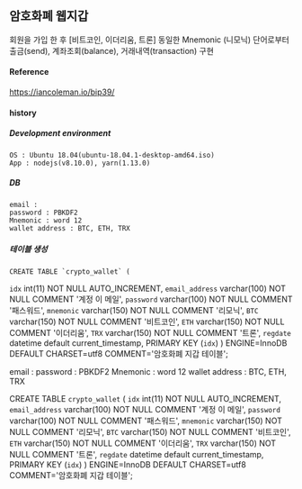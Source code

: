 
## 암호화폐 웹지갑

 회원을 가입 한 후 [비트코인, 이더리움, 트론]  동일한 Mnemonic (니모닉) 단어로부터 출금(send), 계좌조회(balance), 거래내역(transaction) 구현  
  

#### Reference
https://iancoleman.io/bip39/



#### history

##### Development environment

    OS : Ubuntu 18.04(ubuntu-18.04.1-desktop-amd64.iso)
    App : nodejs(v8.10.0), yarn(1.13.0)

##### DB


    email : 
    password : PBKDF2
    Mnemonic : word 12
    wallet address : BTC, ETH, TRX

##### 테이블 생성

    CREATE TABLE `crypto_wallet` (
  `idx` int(11) NOT NULL AUTO_INCREMENT,
  `email_address` varchar(100) NOT NULL COMMENT '계정 이 메일',
  `password` varchar(100) NOT NULL COMMENT '패스워드',
  `mnemonic` varchar(150) NOT NULL COMMENT '리모닉',
  `BTC` varchar(150) NOT NULL COMMENT '비트코인',
  `ETH` varchar(150) NOT NULL COMMENT '이더리움',
  `TRX` varchar(150) NOT NULL COMMENT '트론',
  `regdate` datetime default current_timestamp,
  PRIMARY KEY (`idx`)
) ENGINE=InnoDB DEFAULT CHARSET=utf8 COMMENT='암호화폐 지갑 테이블';


email : 
    password : PBKDF2
    Mnemonic : word 12
    wallet address : BTC, ETH, TRX
    
CREATE TABLE `crypto_wallet` (
  `idx` int(11) NOT NULL AUTO_INCREMENT,
  `email_address` varchar(100) NOT NULL COMMENT '계정 이 메일',
  `password` varchar(100) NOT NULL COMMENT '패스워드',
  `mnemonic` varchar(150) NOT NULL COMMENT '리모닉',
  `BTC` varchar(150) NOT NULL COMMENT '비트코인',
  `ETH` varchar(150) NOT NULL COMMENT '이더리움',
  `TRX` varchar(150) NOT NULL COMMENT '트론',
  `regdate` datetime default current_timestamp,
  PRIMARY KEY (`idx`)
) ENGINE=InnoDB DEFAULT CHARSET=utf8 COMMENT='암호화폐 지갑 테이블';


